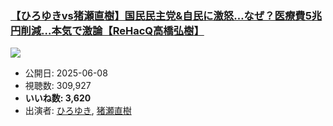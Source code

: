 ### [【ひろゆきvs猪瀬直樹】国民民主党&自民に激怒…なぜ？医療費5兆円削減…本気で激論【ReHacQ高橋弘樹】](https://www.youtube.com/watch?v=ipRCGWpuf60)
[![](https://img.youtube.com/vi/ipRCGWpuf60/sddefault.jpg)](https://www.youtube.com/watch?v=ipRCGWpuf60)
-   公開日: 2025-06-08
-   視聴数: 309,927
-   **いいね数: 3,620**
-   出演者: [ひろゆき](/rehacq_fan/people/ひろゆき "wikilink"), [猪瀬直樹](/rehacq_fan/people/猪瀬直樹 "wikilink")
